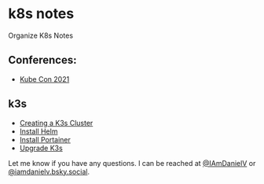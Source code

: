 # k8s notes

Organize K8s Notes

## Conferences:

* [Kube Con 2021](KubeCon2021.md)

## k3s

* [Creating a K3s Cluster](k3s/k3sCluster.md)
* [Install Helm](k3s/k3sInstallHelm.md)
* [Install Portainer](k3s/k3sInstallPortainer.md)
* [Upgrade K3s](k3s/k3sUpgrade.md)


Let me know if you have any questions. I can be reached at [@IAmDanielV](https://twitter.com/IAmDanielV) or [@iamdanielv.bsky.social](https://bsky.app/profile/iamdanielv.bsky.social).
